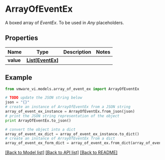 # ArrayOfEventEx

A boxed array of *EventEx*. To be used in *Any* placeholders. 

## Properties
Name | Type | Description | Notes
------------ | ------------- | ------------- | -------------
**value** | [**List[EventEx]**](EventEx.md) |  | 

## Example

```python
from vmware_vi.models.array_of_event_ex import ArrayOfEventEx

# TODO update the JSON string below
json = "{}"
# create an instance of ArrayOfEventEx from a JSON string
array_of_event_ex_instance = ArrayOfEventEx.from_json(json)
# print the JSON string representation of the object
print ArrayOfEventEx.to_json()

# convert the object into a dict
array_of_event_ex_dict = array_of_event_ex_instance.to_dict()
# create an instance of ArrayOfEventEx from a dict
array_of_event_ex_form_dict = array_of_event_ex.from_dict(array_of_event_ex_dict)
```
[[Back to Model list]](../README.md#documentation-for-models) [[Back to API list]](../README.md#documentation-for-api-endpoints) [[Back to README]](../README.md)


